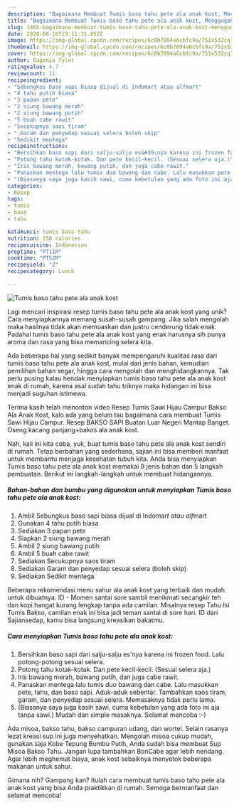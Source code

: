 ```yaml
---
description: "Bagaimana Membuat Tumis baso tahu pete ala anak kost, Menggugah Selera"
title: "Bagaimana Membuat Tumis baso tahu pete ala anak kost, Menggugah Selera"
slug: 1465-bagaimana-membuat-tumis-baso-tahu-pete-ala-anak-kost-menggugah-selera
date: 2020-08-16T23:11:31.852Z
image: https://img-global.cpcdn.com/recipes/6c0b7894a6cbfc9a/751x532cq70/tumis-baso-tahu-pete-ala-anak-kost-foto-resep-utama.jpg
thumbnail: https://img-global.cpcdn.com/recipes/6c0b7894a6cbfc9a/751x532cq70/tumis-baso-tahu-pete-ala-anak-kost-foto-resep-utama.jpg
cover: https://img-global.cpcdn.com/recipes/6c0b7894a6cbfc9a/751x532cq70/tumis-baso-tahu-pete-ala-anak-kost-foto-resep-utama.jpg
author: Eugenia Tyler
ratingvalue: 4.7
reviewcount: 11
recipeingredient:
- "Sebungkus baso sapi biasa dijual di Indomart atau alfmart"
- "4 tahu putih biasa"
- "3 papan pete"
- "2 siung bawang merah"
- "2 siung bawang putih"
- "5 buah cabe rawit"
- "Secukupnya saos tiram"
- " Garam dan penyedap sesuai selera boleh skip"
- "Sedikit mentega"
recipeinstructions:
- "Bersihkan baso sapi dari salju-salju es&#39;nya karena ini frozen food. Lalu potong-potong sesuai selera."
- "Potong tahu kotak-kotak. Dan pete kecil-kecil. (Sesuai selera aja.)"
- "Iris bawang merah, bawang putih, dan juga cabe rawit."
- "Panaskan mentega lalu tumis duo bawang dan cabe. Lalu masukkan pete, tahu, dan baso sapi. Aduk-aduk sebentar. Tambahkan saos tiram, garam, dan penyedap sesuai selera. Memasaknya tidak perlu lama."
- "(Biasanya saya juga kasih sawi, cuma kebetulan yang ada foto ini aja tanpa sawi.) Mudah dan simple masaknya. Selamat mencoba :-)"
categories:
- Resep
tags:
- tumis
- baso
- tahu

katakunci: tumis baso tahu 
nutrition: 158 calories
recipecuisine: Indonesian
preptime: "PT11M"
cooktime: "PT52M"
recipeyield: "2"
recipecategory: Lunch

---
```



![Tumis baso tahu pete ala anak kost](https://img-global.cpcdn.com/recipes/6c0b7894a6cbfc9a/751x532cq70/tumis-baso-tahu-pete-ala-anak-kost-foto-resep-utama.jpg)

Lagi mencari inspirasi resep tumis baso tahu pete ala anak kost yang unik? Cara menyiapkannya memang susah-susah gampang. Jika salah mengolah maka hasilnya tidak akan memuaskan dan justru cenderung tidak enak. Padahal tumis baso tahu pete ala anak kost yang enak harusnya sih punya aroma dan rasa yang bisa memancing selera kita.

Ada beberapa hal yang sedikit banyak mempengaruhi kualitas rasa dari tumis baso tahu pete ala anak kost, mulai dari jenis bahan, kemudian pemilihan bahan segar, hingga cara mengolah dan menghidangkannya. Tak perlu pusing kalau hendak menyiapkan tumis baso tahu pete ala anak kost enak di rumah, karena asal sudah tahu triknya maka hidangan ini bisa menjadi suguhan istimewa.

Terima kasih telah menonton video Resep Tumis Sawi Hijau Campur Bakso Ala Anak Kost, kalo ada yang belum tau bagaimana cara membuat Tumis Sawi Hijau Campur. Resep BAKSO SAPI Buatan Luar Negeri Mantap Banget. Oseng kacang panjang+bakos ala anak kost.


Nah, kali ini kita coba, yuk, buat tumis baso tahu pete ala anak kost sendiri di rumah. Tetap berbahan yang sederhana, sajian ini bisa memberi manfaat untuk membantu menjaga kesehatan tubuh kita. Anda bisa menyiapkan Tumis baso tahu pete ala anak kost memakai 9 jenis bahan dan 5 langkah pembuatan. Berikut ini langkah-langkah untuk membuat hidangannya.

<!--inarticleads1-->

##### Bahan-bahan dan bumbu yang digunakan untuk menyiapkan Tumis baso tahu pete ala anak kost:

1. Ambil Sebungkus baso sapi biasa dijual di Indomar*t atau alf*mart
1. Gunakan 4 tahu putih biasa
1. Sediakan 3 papan pete
1. Siapkan 2 siung bawang merah
1. Ambil 2 siung bawang putih
1. Ambil 5 buah cabe rawit
1. Sediakan Secukupnya saos tiram
1. Sediakan  Garam dan penyedap sesuai selera (boleh skip)
1. Sediakan Sedikit mentega


Beberapa rekomendasi menu sahur ala anak kost yang terbaik dan mudah untuk dibuatnya. ID - Momen santai sore sambil menikmati secangkir teh dan kopi hangat kurang lengkap tanpa ada camilan. Misalnya resep Tahu Isi Tumis Bakso, camilan enak ini bisa jadi teman santai di sore hari. ID dari Sajiansedap, kamu bisa langsung kreasikan bakatmu. 

<!--inarticleads2-->

##### Cara menyiapkan Tumis baso tahu pete ala anak kost:

1. Bersihkan baso sapi dari salju-salju es&#39;nya karena ini frozen food. Lalu potong-potong sesuai selera.
1. Potong tahu kotak-kotak. Dan pete kecil-kecil. (Sesuai selera aja.)
1. Iris bawang merah, bawang putih, dan juga cabe rawit.
1. Panaskan mentega lalu tumis duo bawang dan cabe. Lalu masukkan pete, tahu, dan baso sapi. Aduk-aduk sebentar. Tambahkan saos tiram, garam, dan penyedap sesuai selera. Memasaknya tidak perlu lama.
1. (Biasanya saya juga kasih sawi, cuma kebetulan yang ada foto ini aja tanpa sawi.) Mudah dan simple masaknya. Selamat mencoba :-)


Ada misoa, bakso tahu, bakso campuran udang, dan wortel. Selain rasanya lezat kreasi sup ini juga menyehatkan. Mengolah misoa cukup mudah, gunakan saja Kobe Tepung Bumbu Putih, Anda sudah bisa membuat Sup Misoa Bakso Tahu. Jangan lupa tambahkan BonCabe agar lebih nendang. Agar lebih meghemat biaya, anak kost sebaiknya menyetok beberapa makanan untuk sahur. 

Gimana nih? Gampang kan? Itulah cara membuat tumis baso tahu pete ala anak kost yang bisa Anda praktikkan di rumah. Semoga bermanfaat dan selamat mencoba!
